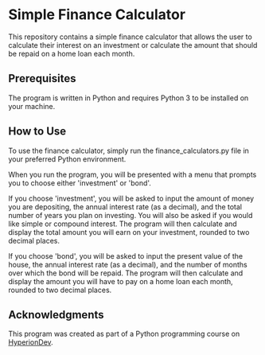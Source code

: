 # Simple Finance Calculator

This repository contains a simple finance calculator that allows the user to calculate their interest on an investment or calculate the amount that should be repaid on a home loan each month.

## Prerequisites
The program is written in Python and requires Python 3 to be installed on your machine.

## How to Use
To use the finance calculator, simply run the finance_calculators.py file in your preferred Python environment.

When you run the program, you will be presented with a menu that prompts you to choose either 'investment' or 'bond'.

If you choose 'investment', you will be asked to input the amount of money you are depositing, the annual interest rate (as a decimal), and the total number of years you plan on investing. You will also be asked if you would like simple or compound interest. The program will then calculate and display the total amount you will earn on your investment, rounded to two decimal places.

If you choose 'bond', you will be asked to input the present value of the house, the annual interest rate (as a decimal), and the number of months over which the bond will be repaid. The program will then calculate and display the amount you will have to pay on a home loan each month, rounded to two decimal places.

## Acknowledgments
This program was created as part of a Python programming course on <a href="https://www.hyperiondev.com">HyperionDev</a>.
